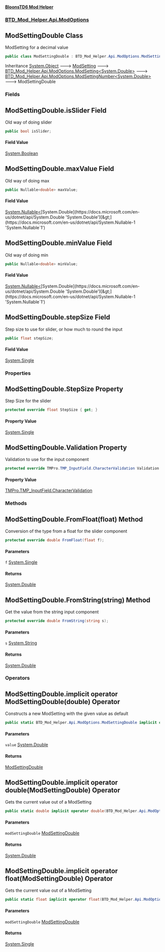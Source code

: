 #### [BloonsTD6 Mod Helper](index.md 'index')
### [BTD_Mod_Helper.Api.ModOptions](index.md#BTD_Mod_Helper.Api.ModOptions 'BTD_Mod_Helper.Api.ModOptions')

## ModSettingDouble Class

ModSetting for a decimal value

```csharp
public class ModSettingDouble : BTD_Mod_Helper.Api.ModOptions.ModSettingNumber<double>
```

Inheritance [System.Object](https://docs.microsoft.com/en-us/dotnet/api/System.Object 'System.Object') &#129106; [ModSetting](BTD_Mod_Helper.Api.ModOptions.ModSetting.md 'BTD_Mod_Helper.Api.ModOptions.ModSetting') &#129106; [BTD_Mod_Helper.Api.ModOptions.ModSetting&lt;](BTD_Mod_Helper.Api.ModOptions.ModSetting_T_.md 'BTD_Mod_Helper.Api.ModOptions.ModSetting<T>')[System.Double](https://docs.microsoft.com/en-us/dotnet/api/System.Double 'System.Double')[&gt;](BTD_Mod_Helper.Api.ModOptions.ModSetting_T_.md 'BTD_Mod_Helper.Api.ModOptions.ModSetting<T>') &#129106; [BTD_Mod_Helper.Api.ModOptions.ModSettingNumber&lt;](BTD_Mod_Helper.Api.ModOptions.ModSettingNumber_T_.md 'BTD_Mod_Helper.Api.ModOptions.ModSettingNumber<T>')[System.Double](https://docs.microsoft.com/en-us/dotnet/api/System.Double 'System.Double')[&gt;](BTD_Mod_Helper.Api.ModOptions.ModSettingNumber_T_.md 'BTD_Mod_Helper.Api.ModOptions.ModSettingNumber<T>') &#129106; ModSettingDouble
### Fields

<a name='BTD_Mod_Helper.Api.ModOptions.ModSettingDouble.isSlider'></a>

## ModSettingDouble.isSlider Field

Old way of doing slider

```csharp
public bool isSlider;
```

#### Field Value
[System.Boolean](https://docs.microsoft.com/en-us/dotnet/api/System.Boolean 'System.Boolean')

<a name='BTD_Mod_Helper.Api.ModOptions.ModSettingDouble.maxValue'></a>

## ModSettingDouble.maxValue Field

Old way of doing max

```csharp
public Nullable<double> maxValue;
```

#### Field Value
[System.Nullable&lt;](https://docs.microsoft.com/en-us/dotnet/api/System.Nullable-1 'System.Nullable`1')[System.Double](https://docs.microsoft.com/en-us/dotnet/api/System.Double 'System.Double')[&gt;](https://docs.microsoft.com/en-us/dotnet/api/System.Nullable-1 'System.Nullable`1')

<a name='BTD_Mod_Helper.Api.ModOptions.ModSettingDouble.minValue'></a>

## ModSettingDouble.minValue Field

Old way of doing min

```csharp
public Nullable<double> minValue;
```

#### Field Value
[System.Nullable&lt;](https://docs.microsoft.com/en-us/dotnet/api/System.Nullable-1 'System.Nullable`1')[System.Double](https://docs.microsoft.com/en-us/dotnet/api/System.Double 'System.Double')[&gt;](https://docs.microsoft.com/en-us/dotnet/api/System.Nullable-1 'System.Nullable`1')

<a name='BTD_Mod_Helper.Api.ModOptions.ModSettingDouble.stepSize'></a>

## ModSettingDouble.stepSize Field

Step size to use for slider, or how much to round the input

```csharp
public float stepSize;
```

#### Field Value
[System.Single](https://docs.microsoft.com/en-us/dotnet/api/System.Single 'System.Single')
### Properties

<a name='BTD_Mod_Helper.Api.ModOptions.ModSettingDouble.StepSize'></a>

## ModSettingDouble.StepSize Property

Step Size for the slider

```csharp
protected override float StepSize { get; }
```

#### Property Value
[System.Single](https://docs.microsoft.com/en-us/dotnet/api/System.Single 'System.Single')

<a name='BTD_Mod_Helper.Api.ModOptions.ModSettingDouble.Validation'></a>

## ModSettingDouble.Validation Property

Validation to use for the input component

```csharp
protected override TMPro.TMP_InputField.CharacterValidation Validation { get; }
```

#### Property Value
[TMPro.TMP_InputField.CharacterValidation](https://docs.microsoft.com/en-us/dotnet/api/TMPro.TMP_InputField.CharacterValidation 'TMPro.TMP_InputField.CharacterValidation')
### Methods

<a name='BTD_Mod_Helper.Api.ModOptions.ModSettingDouble.FromFloat(float)'></a>

## ModSettingDouble.FromFloat(float) Method

Conversion of the type from a float for the slider component

```csharp
protected override double FromFloat(float f);
```
#### Parameters

<a name='BTD_Mod_Helper.Api.ModOptions.ModSettingDouble.FromFloat(float).f'></a>

`f` [System.Single](https://docs.microsoft.com/en-us/dotnet/api/System.Single 'System.Single')

#### Returns
[System.Double](https://docs.microsoft.com/en-us/dotnet/api/System.Double 'System.Double')

<a name='BTD_Mod_Helper.Api.ModOptions.ModSettingDouble.FromString(string)'></a>

## ModSettingDouble.FromString(string) Method

Get the value from the string input component

```csharp
protected override double FromString(string s);
```
#### Parameters

<a name='BTD_Mod_Helper.Api.ModOptions.ModSettingDouble.FromString(string).s'></a>

`s` [System.String](https://docs.microsoft.com/en-us/dotnet/api/System.String 'System.String')

#### Returns
[System.Double](https://docs.microsoft.com/en-us/dotnet/api/System.Double 'System.Double')
### Operators

<a name='BTD_Mod_Helper.Api.ModOptions.ModSettingDouble.op_ImplicitBTD_Mod_Helper.Api.ModOptions.ModSettingDouble(double)'></a>

## ModSettingDouble.implicit operator ModSettingDouble(double) Operator

Constructs a new ModSetting with the given value as default

```csharp
public static BTD_Mod_Helper.Api.ModOptions.ModSettingDouble implicit operator ModSettingDouble(double value);
```
#### Parameters

<a name='BTD_Mod_Helper.Api.ModOptions.ModSettingDouble.op_ImplicitBTD_Mod_Helper.Api.ModOptions.ModSettingDouble(double).value'></a>

`value` [System.Double](https://docs.microsoft.com/en-us/dotnet/api/System.Double 'System.Double')

#### Returns
[ModSettingDouble](BTD_Mod_Helper.Api.ModOptions.ModSettingDouble.md 'BTD_Mod_Helper.Api.ModOptions.ModSettingDouble')

<a name='BTD_Mod_Helper.Api.ModOptions.ModSettingDouble.op_Implicitdouble(BTD_Mod_Helper.Api.ModOptions.ModSettingDouble)'></a>

## ModSettingDouble.implicit operator double(ModSettingDouble) Operator

Gets the current value out of a ModSetting

```csharp
public static double implicit operator double(BTD_Mod_Helper.Api.ModOptions.ModSettingDouble modSettingDouble);
```
#### Parameters

<a name='BTD_Mod_Helper.Api.ModOptions.ModSettingDouble.op_Implicitdouble(BTD_Mod_Helper.Api.ModOptions.ModSettingDouble).modSettingDouble'></a>

`modSettingDouble` [ModSettingDouble](BTD_Mod_Helper.Api.ModOptions.ModSettingDouble.md 'BTD_Mod_Helper.Api.ModOptions.ModSettingDouble')

#### Returns
[System.Double](https://docs.microsoft.com/en-us/dotnet/api/System.Double 'System.Double')

<a name='BTD_Mod_Helper.Api.ModOptions.ModSettingDouble.op_Implicitfloat(BTD_Mod_Helper.Api.ModOptions.ModSettingDouble)'></a>

## ModSettingDouble.implicit operator float(ModSettingDouble) Operator

Gets the current value out of a ModSetting

```csharp
public static float implicit operator float(BTD_Mod_Helper.Api.ModOptions.ModSettingDouble modSettingDouble);
```
#### Parameters

<a name='BTD_Mod_Helper.Api.ModOptions.ModSettingDouble.op_Implicitfloat(BTD_Mod_Helper.Api.ModOptions.ModSettingDouble).modSettingDouble'></a>

`modSettingDouble` [ModSettingDouble](BTD_Mod_Helper.Api.ModOptions.ModSettingDouble.md 'BTD_Mod_Helper.Api.ModOptions.ModSettingDouble')

#### Returns
[System.Single](https://docs.microsoft.com/en-us/dotnet/api/System.Single 'System.Single')